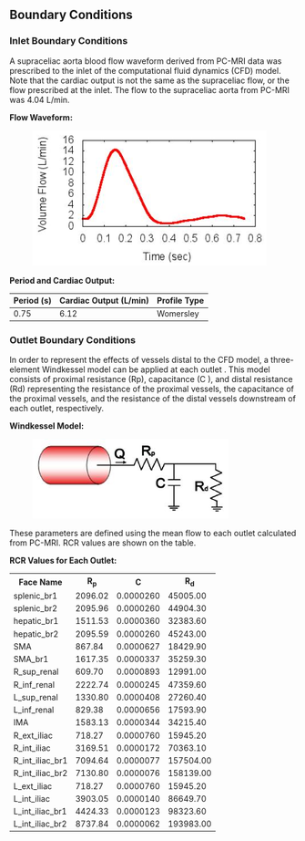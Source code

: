 ## Boundary Conditions

### Inlet Boundary Conditions

A supraceliac aorta blood flow waveform derived from PC-MRI data was prescribed to the inlet of the computational fluid dynamics (CFD) model. Note that the cardiac output is not the same as the supraceliac flow, or the flow prescribed at the inlet. The flow to the supraceliac aorta from PC-MRI was 4.04 L/min.

**Flow Waveform:**

<figure>
  <img class="svImg svImgMd" src="/clinical/aortofemoral1/imgs/inflow.jpg"> 
  <figcaption class="svCaption" ></figcaption>
</figure>

**Period and Cardiac Output:**

<table class="table table-bordered">
<thead>
<tr>
  <th>Period (s)</th>
  <th>Cardiac Output (L/min)</th>
  <th>Profile Type</th>
</tr>
</thead>
<tr>
  <td>0.75</td>
  <td>6.12</td>
  <td>Womersley</td>
</tr>
</table>

### Outlet Boundary Conditions

In order to represent the effects of vessels distal to the CFD model, a three-element Windkessel model can be applied at each outlet . This model consists of proximal resistance (Rp), capacitance (C ), and distal resistance (Rd) representing the resistance of the proximal vessels, the capacitance of the proximal vessels, and the resistance of the distal vessels downstream of each outlet, respectively.

**Windkessel Model:**

<figure>
  <img class="svImg svImgMd" src="/clinical/aortofemoral1/imgs/windkessel.jpg"> 
  <figcaption class="svCaption" ></figcaption>
</figure>

These parameters are defined using the mean flow to each outlet calculated from PC-MRI. RCR values are shown on the table.

**RCR Values for Each Outlet:**

<table class="table table-bordered">
<tr><th>Face Name</th><th>R<sub>p</sub></th><th>C</th><th>R<sub>d</sub></th></tr>
 <tr><td>splenic_br1 </td><td>2096.02</td><td>0.0000260</td><td>45005.00</td></tr>
 <tr><td>splenic_br2 </td><td>2095.96</td><td>0.0000260</td><td>44904.30</td></tr>
 <tr><td>hepatic_br1 </td><td>1511.53</td><td>0.0000360</td><td>32383.60</td></tr>
 <tr><td>hepatic_br2 </td><td>2095.59</td><td>0.0000260</td><td>45243.00</td></tr>
 <tr><td>SMA </td><td>867.84</td><td>0.0000627</td><td>18429.90</td></tr>
 <tr><td>SMA_br1 </td><td>1617.35</td><td>0.0000337</td><td>35259.30</td></tr>
 <tr><td>R_sup_renal </td><td>609.70</td><td>0.0000893</td><td>12991.00</td></tr>
 <tr><td>R_inf_renal </td><td>2222.74</td><td>0.0000245</td><td>47359.60</td></tr>
 <tr><td>L_sup_renal </td><td>1330.80</td><td>0.0000408</td><td>27260.40</td></tr>
 <tr><td>L_inf_renal </td><td>829.38</td><td>0.0000656</td><td>17593.90</td></tr>
 <tr><td>IMA </td><td>1583.13</td><td>0.0000344</td><td>34215.40</td></tr>
 <tr><td>R_ext_iliac </td><td>718.27</td><td>0.0000760</td><td>15945.20</td></tr>
 <tr><td>R_int_iliac </td><td>3169.51</td><td>0.0000172</td><td>70363.10</td></tr>
 <tr><td>R_int_iliac_br1 </td><td>7094.64</td><td>0.0000077</td><td>157504.00</td></tr>
 <tr><td>R_int_iliac_br2 </td><td>7130.80</td><td>0.0000076</td><td>158139.00</td></tr>
 <tr><td>L_ext_iliac </td><td>718.27</td><td>0.0000760</td><td>15945.20</td></tr>
 <tr><td>L_int_iliac </td><td>3903.05</td><td>0.0000140</td><td>86649.70</td></tr>
 <tr><td>L_int_iliac_br1 </td><td>4424.33</td><td>0.0000123</td><td>98323.60</td></tr>
 <tr><td>L_int_iliac_br2 </td><td>8737.84</td><td>0.0000062</td><td>193983.00</td></tr>
</table>
